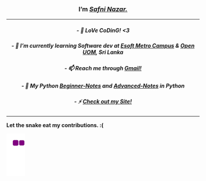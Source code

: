 <center><h3>I’m <i><u>Safni Nazar.</i></u></h3>
<hr>

<h5>- 👨‍ LoVe CoDinG! <3</h5>
<h5>- 🌱 I’m currently learning Software dev at <a href='https://esoft.lk/'>Esoft Metro Campus</a> & <a href='https://open.uom.lk/'>Open UOM</a>, Sri Lanka</h5>
<h5>- 📫 Reach me through <a href="mailto:shafninasar50@gmail.com">Gmail!</a></h5>
<h5>- 🐍 My Python <a href='https://shafnisha.notion.site/Python-For-Beginners-07c600b75b6c49aea34f083c7b15e4e8'>Beginner-Notes</a> and <a href='https://shafnisha.notion.site/Python-advanced-61ec69ce3aa34d3597fd5410b15b20f3'>Advanced-Notes</a> in Python</h5>
<h5>- ⚡ <a href='https://safnisha.mystrikingly.com/'>Check out my Site!</a> </h5>  
<hr>
</center>
  
<b>Let the snake eat my contributions. :(</b>
  
![snake gif](https://github.com/shafni50/shafni50/blob/output/github-contribution-grid-snake.gif)
